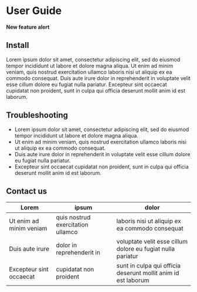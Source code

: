 # User Guide

**New feature alert**

## Install

Lorem ipsum dolor sit amet, consectetur adipiscing elit, sed do eiusmod tempor incididunt ut labore et dolore magna aliqua. Ut enim ad minim veniam, quis nostrud exercitation ullamco laboris nisi ut aliquip ex ea commodo consequat. Duis aute irure dolor in reprehenderit in voluptate velit esse cillum dolore eu fugiat nulla pariatur. Excepteur sint occaecat cupidatat non proident, sunt in culpa qui officia deserunt mollit anim id est laborum.

## Troubleshooting

- Lorem ipsum dolor sit amet, consectetur adipiscing elit, sed do eiusmod tempor incididunt ut labore et dolore magna aliqua.
- Ut enim ad minim veniam, quis nostrud exercitation ullamco laboris nisi ut aliquip ex ea commodo consequat.
- Duis aute irure dolor in reprehenderit in voluptate velit esse cillum dolore eu fugiat nulla pariatur.
- Excepteur sint occaecat cupidatat non proident, sunt in culpa qui officia deserunt mollit anim id est laborum.

## Contact us

| Lorem                   | ipsum                             | dolor                                                         |
| ----------------------- | --------------------------------- | ------------------------------------------------------------- |
| Ut enim ad minim veniam | quis nostrud exercitation ullamco | laboris nisi ut aliquip ex ea commodo consequat               |
| Duis aute irure         | dolor in reprehenderit in         | voluptate velit esse cillum dolore eu fugiat nulla pariatur   |
| Excepteur sint occaecat | cupidatat non proident            | sunt in culpa qui officia deserunt mollit anim id est laborum |
